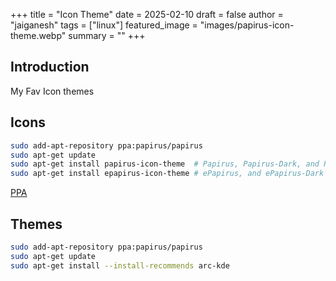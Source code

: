 +++
title = "Icon Theme"
date = 2025-02-10
draft = false
author = "jaiganesh"
tags = ["linux"]
featured_image = "images/papirus-icon-theme.webp"
summary = ""
+++

## Introduction

My Fav Icon themes

## Icons

```bash
sudo add-apt-repository ppa:papirus/papirus
sudo apt-get update
sudo apt-get install papirus-icon-theme  # Papirus, Papirus-Dark, and Papirus-Light
sudo apt-get install epapirus-icon-theme # ePapirus, and ePapirus-Dark for elementaryOS only
```

[PPA](https://launchpad.net/~papirus/+archive/ubuntu/papirus)

## Themes

```bash
sudo add-apt-repository ppa:papirus/papirus
sudo apt-get update
sudo apt-get install --install-recommends arc-kde
```

